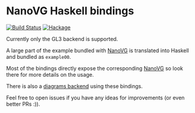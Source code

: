 # NanoVG Haskell bindings

[![Build Status](https://img.shields.io/travis/cocreature/nanovg-hs.svg)]()
[![Hackage](https://img.shields.io/hackage/v/nanovg.svg)]()

Currently only the GL3 backend is supported.

A large part of the example bundled with
[NanoVG](https://github.com/memononen/nanovg) is translated into
Haskell and bundled as `example00`.

Most of the bindings directly expose the corresponding
[NanoVG](https://github.com/memononen/nanovg) so look there for more
details on the usage.

There is also a [diagrams backend](https://github.com/cocreature/diagrams-nanovg) using these bindings.

Feel free to open issues if you have any ideas for improvements (or even better PRs :)).
